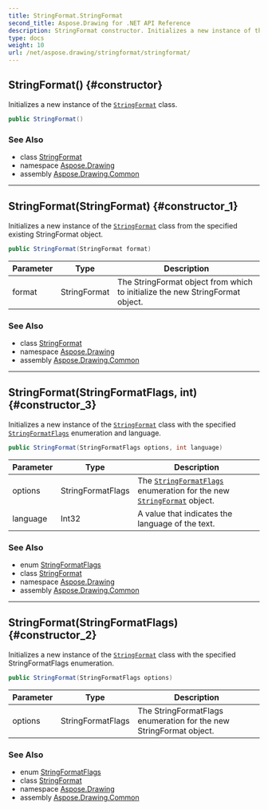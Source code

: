 ```yaml
---
title: StringFormat.StringFormat
second_title: Aspose.Drawing for .NET API Reference
description: StringFormat constructor. Initializes a new instance of the StringFormat class
type: docs
weight: 10
url: /net/aspose.drawing/stringformat/stringformat/
---
```

## StringFormat() {#constructor}

Initializes a new instance of the [`StringFormat`](../) class.

```csharp
public StringFormat()
```

### See Also

* class [StringFormat](../)
* namespace [Aspose.Drawing](../../stringformat/)
* assembly [Aspose.Drawing.Common](../../../)

---

## StringFormat(StringFormat) {#constructor_1}

Initializes a new instance of the [`StringFormat`](../) class from the specified existing StringFormat object.

```csharp
public StringFormat(StringFormat format)
```

| Parameter | Type | Description |
| --- | --- | --- |
| format | StringFormat | The StringFormat object from which to initialize the new StringFormat object. |

### See Also

* class [StringFormat](../)
* namespace [Aspose.Drawing](../../stringformat/)
* assembly [Aspose.Drawing.Common](../../../)

---

## StringFormat(StringFormatFlags, int) {#constructor_3}

Initializes a new instance of the [`StringFormat`](../) class with the specified [`StringFormatFlags`](../../stringformatflags/) enumeration and language.

```csharp
public StringFormat(StringFormatFlags options, int language)
```

| Parameter | Type | Description |
| --- | --- | --- |
| options | StringFormatFlags | The [`StringFormatFlags`](../../stringformatflags/) enumeration for the new [`StringFormat`](../) object. |
| language | Int32 | A value that indicates the language of the text. |

### See Also

* enum [StringFormatFlags](../../stringformatflags/)
* class [StringFormat](../)
* namespace [Aspose.Drawing](../../stringformat/)
* assembly [Aspose.Drawing.Common](../../../)

---

## StringFormat(StringFormatFlags) {#constructor_2}

Initializes a new instance of the [`StringFormat`](../) class with the specified StringFormatFlags enumeration.

```csharp
public StringFormat(StringFormatFlags options)
```

| Parameter | Type | Description |
| --- | --- | --- |
| options | StringFormatFlags | The StringFormatFlags enumeration for the new StringFormat object. |

### See Also

* enum [StringFormatFlags](../../stringformatflags/)
* class [StringFormat](../)
* namespace [Aspose.Drawing](../../stringformat/)
* assembly [Aspose.Drawing.Common](../../../)


